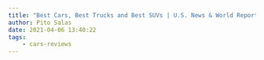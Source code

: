 ```yaml
---
title: "Best Cars, Best Trucks and Best SUVs | U.S. News & World Report"
author: Pito Salas
date: 2021-04-06 13:40:22
tags:
    - cars-reviews
---
```


